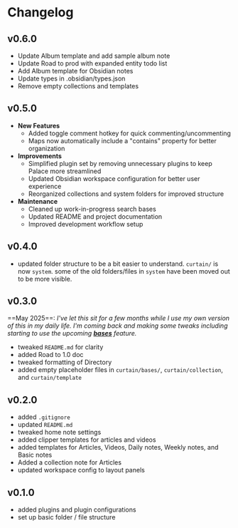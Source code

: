 # Changelog

## v0.6.0
- Update Album template and add sample album note
- Update Road to prod with expanded entity todo list
- Add Album template for Obsidian notes
- Update types in .obsidian/types.json
- Remove empty collections and templates
## v0.5.0
- **New Features**
  - Added toggle comment hotkey for quick commenting/uncommenting
  - Maps now automatically include a "contains" property for better organization
- **Improvements**
  - Simplified plugin set by removing unnecessary plugins to keep Palace more streamlined
  - Updated Obsidian workspace configuration for better user experience
  - Reorganized collections and system folders for improved structure
- **Maintenance**
  - Cleaned up work-in-progress search bases
  - Updated README and project documentation
  - Improved development workflow setup

## v0.4.0
- updated folder structure to be a bit easier to understand. `curtain/` is now `system`. some of the old folders/files in `system` have been moved out to be more visible.

## v0.3.0
==May 2025==: *I've let this sit for a few months while I use my own version of this in my daily life. I'm coming back and making some tweaks including starting to use the upcoming **[bases](https://help.obsidian.md/bases)** feature.*
- tweaked `README.md` for clarity
- added Road to 1.0 doc
- tweaked formatting of Directory
- added empty placeholder files in `curtain/bases/`, `curtain/collection`, and `curtain/template`

## v0.2.0
- added `.gitignore`
- updated `README.md`
- tweaked home note settings
- added clipper templates for articles and videos
- added templates for Articles, Videos, Daily notes, Weekly notes, and Basic notes
- Added a collection note for Articles
- updated workspace config to layout panels

## v0.1.0
- added plugins and plugin configurations
- set up basic folder / file structure
